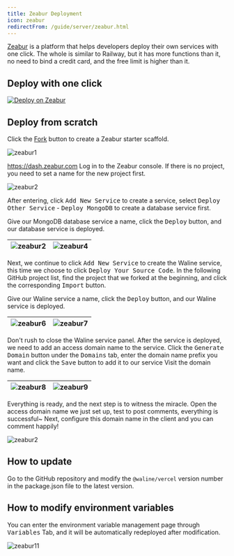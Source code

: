```yaml
---
title: Zeabur Deployment
icon: zeabur
redirectFrom: /guide/server/zeabur.html
---
```


[Zeabur](https://zeabur.com) is a platform that helps developers deploy their own services with one click. The whole is similar to Railway, but it has more functions than it, no need to bind a credit card, and the free limit is higher than it.

<!-- more -->

## Deploy with one click

[![Deploy on Zeabur](https://zeabur.com/button.svg)](https://zeabur.com/templates/1IBY26?utm_source=waline)

## Deploy from scratch

Click the [Fork](https://github.com/walinejs/zeabur-starter/fork) button to create a Zeabur starter scaffold.

![zeabur1](../../../assets/zeabur-1.png)

<https://dash.zeabur.com> Log in to the Zeabur console. If there is no project, you need to set a name for the new project first.

![zeabur2](../../../assets/zeabur-2.png)

After entering, click <kbd>Add New Service</kbd> to create a service, select <kbd>Deploy Other Service</kbd> - <kbd>Deploy MongoDB</kbd> to create a database service first.

Give our MongoDB database service a name, click the <kbd>Deploy</kbd> button, and our database service is deployed.

| ![zeabur2](../../../assets/zeabur-3.png) | ![zeabur4](../../../assets/zeabur-4.png) |
| ---------------------------------------- | ---------------------------------------- |

Next, we continue to click <kbd>Add New Service</kbd> to create the Waline service, this time we choose to click <kbd>Deploy Your Source Code</kbd>. In the following GitHub project list, find the project that we forked at the beginning, and click the corresponding <kbd>Import</kbd> button.

Give our Waline service a name, click the <kbd>Deploy</kbd> button, and our Waline service is deployed.

| ![zeabur6](../../../assets/zeabur-6.png) | ![zeabur7](../../../assets/zeabur-7.png) |
| ---------------------------------------- | ---------------------------------------- |

Don't rush to close the Waline service panel. After the service is deployed, we need to add an access domain name to the service. Click the <kbd>Generate Domain</kbd> button under the <kbd>Domains</kbd> tab, enter the domain name prefix you want and click the <kbd>Save</kbd> button to add it to our service Visit the domain name.

| ![zeabur8](../../../assets/zeabur-8.png) | ![zeabur9](../../../assets/zeabur-9.png) |
| ---------------------------------------- | ---------------------------------------- |

Everything is ready, and the next step is to witness the miracle. Open the access domain name we just set up, test to post comments, everything is successful~ Next, configure this domain name in the client and you can comment happily!

![zeabur2](../../../assets/zeabur-10.png)

## How to update

Go to the GitHub repository and modify the `@waline/vercel` version number in the package.json file to the latest version.

## How to modify environment variables

You can enter the environment variable management page through <kbd>Variables</kbd> Tab, and it will be automatically redeployed after modification.

![zeabur11](../../../assets/zeabur-11.png)
